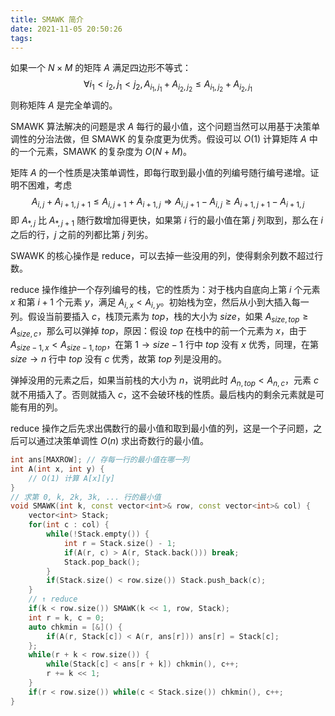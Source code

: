 ```yaml
---
title: SMAWK 简介
date: 2021-11-05 20:50:26
tags:
---
```


如果一个 $N\times M$ 的矩阵 $A$ 满足四边形不等式：
$$
\forall i_1<i_2,j_1<j_2,A_{i_1,j_1}+A_{i_2,j_2}\le A_{i_1,j_2}+A_{i_2,j_1}
$$
则称矩阵 $A$ 是完全单调的。

SMAWK 算法解决的问题是求 $A$ 每行的最小值，这个问题当然可以用基于决策单调性的分治法做，但 SMAWK 的复杂度更为优秀。假设可以 $O(1)$ 计算矩阵 $A$ 中的一个元素，SMAWK 的复杂度为 $O(N+M)$​。

矩阵 $A$ 的一个性质是决策单调性，即每行取到最小值的列编号随行编号递增。证明不困难，考虑
$$
A_{i,j}+A_{i+1,j+1}\le A_{i,j+1}+A_{i+1,j}\Rightarrow A_{i,j+1}-A_{i,j}\ge A_{i+1,j+1}-A_{i+1,j}
$$
即 $A_{*,j}$ 比 $A_{*,j+1}$ 随行数增加得更快，如果第 $i$ 行的最小值在第 $j$ 列取到，那么在 $i$ 之后的行，$j$ 之前的列都比第 $j$ 列劣。

SWAWK 的核心操作是 reduce，可以去掉一些没用的列，使得剩余列数不超过行数。

reduce 操作维护一个存列编号的栈，它的性质为：对于栈内自底向上第 $i$ 个元素 $x$ 和第 $i+1$ 个元素 $y$，满足 $A_{i,x}< A_{i,y}$。初始栈为空，然后从小到大插入每一列。假设当前要插入 $c$，栈顶元素为 $top$，栈的大小为 $size$，如果 $A_{size,top}\ge A_{size,c}$，那么可以弹掉 $top$，原因：假设 $top$ 在栈中的前一个元素为 $x$，由于 $A_{size-1,x}< A_{size-1,top}$，在第 $1\rightarrow size-1$ 行中 $top$ 没有 $x$ 优秀，同理，在第 $size\rightarrow n$ 行中 $top$ 没有 $c$ 优秀，故第 $top$ 列是没用的。

弹掉没用的元素之后，如果当前栈的大小为 $n$，说明此时 $A_{n,top}< A_{n,c}$，元素 $c$ 就不用插入了。否则就插入 $c$，这不会破环栈的性质。最后栈内的剩余元素就是可能有用的列。

reduce 操作之后先求出偶数行的最小值和取到最小值的列，这是一个子问题，之后可以通过决策单调性 $O(n)$ 求出奇数行的最小值。

```cpp
int ans[MAXROW]; // 存每一行的最小值在哪一列
int A(int x, int y) {
    // O(1) 计算 A[x][y]
}
// 求第 0, k, 2k, 3k, ... 行的最小值
void SMAWK(int k, const vector<int>& row, const vector<int>& col) {
    vector<int> Stack;
    for(int c : col) {
        while(!Stack.empty()) {
            int r = Stack.size() - 1;
            if(A(r, c) > A(r, Stack.back())) break;
            Stack.pop_back();
        }
        if(Stack.size() < row.size()) Stack.push_back(c);
    }
    // ↑ reduce
    if(k < row.size()) SMAWK(k << 1, row, Stack);
    int r = k, c = 0;
    auto chkmin = [&]() {
        if(A(r, Stack[c]) < A(r, ans[r])) ans[r] = Stack[c];
    };
    while(r + k < row.size()) {
        while(Stack[c] < ans[r + k]) chkmin(), c++;
        r += k << 1;
    }
    if(r < row.size()) while(c < Stack.size()) chkmin(), c++;
}
```